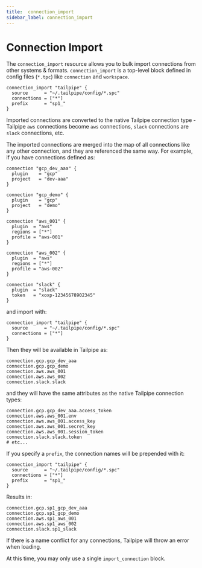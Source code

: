 ```yaml
---
title:  connection_import
sidebar_label: connection_import
---
```



# Connection Import


The `connection_import` resource allows you to bulk import connections from other systems & formats. `connection_import` is a top-level block defined in config files (`*.tpc`) like `connection` and `workspace`.

```hcl
connection_import "tailpipe" {
  source      = "~/.tailpipe/config/*.spc"
  connections = ["*"]
  prefix      = "sp1_"
} 
```

Imported connections are converted to the native Tailpipe connection type - Tailpipe `aws` connections become `aws` connections, `slack` connections are `slack` connections, etc.  

The imported connections are merged into the map of all connections like any other connection, and they are referenced the same way.  For example, if you have connections defined as:

```hcl
connection "gcp_dev_aaa" {
  plugin    = "gcp"     
  project   = "dev-aaa"            
}

connection "gcp_demo" {
  plugin    = "gcp"     
  project   = "demo"            
}

connection "aws_001" {
  plugin  = "aws"
  regions = ["*"]
  profile = "aws-001"
}

connection "aws_002" {
  plugin  = "aws"
  regions = ["*"]
  profile = "aws-002"
}

connection "slack" {
  plugin  = "slack"
  token   = "xoxp-12345678902345"
}
```

and import with:

```hcl
connection_import "tailpipe" {
  source      = "~/.tailpipe/config/*.spc"
  connections = ["*"]
} 
```

Then they will be available in Tailpipe as:

```hcl
connection.gcp.gcp_dev_aaa
connection.gcp.gcp_demo
connection.aws.aws_001
connection.aws.aws_002
connection.slack.slack
```

and they will have the same attributes as the native Tailpipe connection types:

```hcl
connection.gcp.gcp_dev_aaa.access_token
connection.aws.aws_001.env
connection.aws.aws_001.access_key
connection.aws.aws_001.secret_key
connection.aws.aws_001.session_token
connection.slack.slack.token
# etc...
```

If you specify a `prefix`, the connection names will be prepended with it:
```hcl
connection_import "tailpipe" {
  source      = "~/.tailpipe/config/*.spc"
  connections = ["*"]
  prefix      = "sp1_" 
} 
```

Results in:

```hcl
connection.gcp.sp1_gcp_dev_aaa
connection.gcp.sp1_gcp_demo
connection.aws.sp1_aws_001
connection.aws.sp1_aws_002
connection.slack.sp1_slack
```

If there is a name conflict for any connections, Tailpipe will throw an error when loading.

At this time, you may only use a single `import_connection` block.

<!--
 of a given type, though we may revisit this restriction in the future.
-->